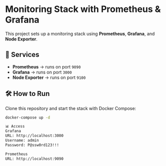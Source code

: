 # Monitoring Stack with Prometheus & Grafana

This project sets up a monitoring stack using **Prometheus**, **Grafana**, and **Node Exporter**.

## 🚀 Services
- **Prometheus** → runs on port `9090`
- **Grafana** → runs on port `3000`
- **Node Exporter** → runs on port `9100`

## 🛠️ How to Run

Clone this repository and start the stack with Docker Compose:

```bash
docker-compose up -d

📊 Access
Grafana
URL: http://localhost:3000
Username: admin
Password: P@ssw0rd123!!!

Prometheus
URL: http://localhost:9090


